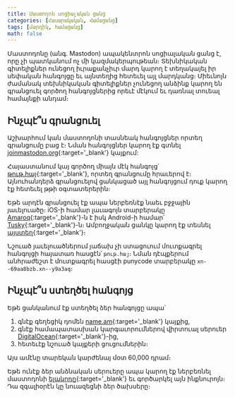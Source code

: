 ```yaml
---
title: Մաստոդոն սոցիալական ցանց
categories: [Հասարակական, Համացանց]
tags: [մարդիկ, համացանց]
math: false
---
```


Մաստոդոնը (անգ. Mastodon) ապակենտրոն սոցիալական ցանց է, որը չի պատկանում ոչ մի կազմակերպութեան։ Տեխնիկական գիտելիքներ ունեցող իւրաքանչիւր մարդ կարող է տեղակայել իր սեփական հանգոյցը եւ այնտեղից հետեւել այլ մարդկանց։ Միեւնոյն ժամանակ տեխնիկական գիտելիքներ չունեցող անձինք կարող են գրանցուել գործող հանգոյցներից որեւէ մէկում եւ դառնալ տուեալ համայնքի անդամ։

## **Ինչպէ՞ս գրանցուել**

Աշխարհում կան մաստոդոնի տասնեակ հանգոյցներ որտեղ գրանցումը բաց է։ Նման հանգոյցներ կարող էք գտնել [joinmastodon.org](https://joinmastodon.org/communities/general){:target='\_blank'} կայքում:

Հայաստանում կայ գործող միայն մէկ հանգոյց՝ [թութ.հայ](https://թութ.հայ){:target='\_blank'}, որտեղ գրանցումը հրաւերով է։ Այնուհանդերձ գրանցուելով ցանկացած այլ հանգոյցում դուք կարող էք հետեւել թթի օգտատերերին։

Եթե արդէն գրանցուել էք ապա ներբեռնէք նաեւ բջջային յաւելուածը։ iOS-ի համար լաւագոյն տարբերակը [Amaroq](https://itunes.apple.com/us/app/amarok-for-mastodon/id1214116200?ls=1&mt=8){:target='\_blank'}-ն է իսկ Android-ի համար՝ [Tusky](https://play.google.com/store/apps/details?id=com.keylesspalace.tusky){:target='\_blank'}-ն։ Ամբողջական ցանկը կարող էք տեսնել [այստեղ](https://joinmastodon.org/apps){:target='\_blank'}։

Նշուած յաւելուածներում յաճախ չի ստացուում մուտքագրել հանգոյցի հայատառ հասցէն՝ `թութ.հայ`։ Նման դէպքերում անհրաժեշտ է մուտքագրել հասցէի punycode տարբերակը `xn--69aa8bzb.xn--y9a3aq`։

## **Ինչպէ՞ս ստեղծել հանգոյց**

Եթե ցանկանում էք ստեղծել ձեր հանգոյցը ապա՝

1. գնէք գեղեցիկ դոմեն [name.am](https://name.am){:target='\_blank'} կայքից,
2. գնէք համապատասխան կարգաւորումներով վիրտուալ սերուեր [DigitalOcean](https://marketplace.digitalocean.com/apps/mastodon){:target='\_blank'}-ից,
3. հետեւէք նշուած կայքերի ցուցումներին։

Այս ամէնը տարեկան կարժենայ մօտ 60,000 դրամ։

Եթե ունէք ձեր անձնական սերուերը ապա կարող էք ներբեռնել մաստոդոնի [ելակոդը](https://github.com/tootsuite/mastodon){:target='\_blank'} եւ գործարկել այն ինքնուրոյն։ Դա զգալիօրէն կը նուազեցնի ձեր ծախսերը։
